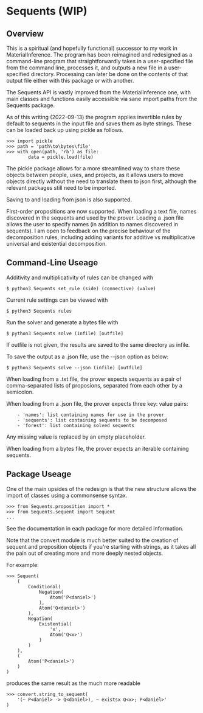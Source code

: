 # Sequents (WIP)


## Overview

This is a spiritual (and hopefully functional) successor to my work in 
MaterialInference. The program has been reimagined and redesigned as a
command-line program that straightforwardly takes in a user-specified
file from the command line, processes it, and outputs a new file in a 
user-specified directory. Processing can later be done on the contents 
of that output file either with this package or with another. 

The Sequents API is vastly improved from the MaterialInference one,
with main classes and functions easily accessible via sane import paths
from the Sequents package. 

As of this writing (2022-09-13) the program applies invertible rules by
default to sequents in the input file and saves them as byte strings. 
These can be loaded back up using pickle as follows.
```
>>> import pickle
>>> path = 'path\to\bytes\file'
>>> with open(path, 'rb') as file:
        data = pickle.load(file)
```
The pickle package allows for a more streamlined way to share these objects
between people, uses, and projects, as it allows users to move objects 
directly without the need to translate them to json first, although the 
relevant packages still need to be imported.

Saving to and loading from json is also supported. 

First-order propositions are now supported. When loading a text file, names
discovered in the sequents and used by the prover. Loading a .json file 
allows the user to specify names (in addition to names discovered in
sequents). I am open to feedback on the precise behaviour of the 
decomposition rules, including adding variants for additive vs 
multiplicative universal and existential decomposition.


## Command-Line Useage

Additivity and multiplicativity of rules can be changed with 
```
$ python3 Sequents set_rule (side) (connective) (value)
```

Current rule settings can be viewed with
```
$ python3 Sequents rules
```

Run the solver and generate a bytes file with
```
$ python3 Sequents solve (infile) [outfile]
```
If outfile is not given, the results are saved to the same directory
as infile.

To save the output as a .json file, use the --json option as below:
```
$ python3 Sequents solve --json (infile) [outfile]
```

When loading from a .txt file, the prover expects sequents as a pair
of comma-separated lists of proposions, separated from each other
by a semicolon.

When loading from a .json file, the prover expects three key: value 
pairs:

        - 'names': list containing names for use in the prover
        - 'sequents': list containing sequents to be decomposed
        - 'forest': list containing solved sequents
        
Any missing value is replaced by an empty placeholder.

When loading from a bytes file, the prover expects an iterable 
containing sequents.

## Package Useage
One of the main upsides of the redesign is that the new structure allows
the import of classes using a commonsense syntax. 
```
>>> from Sequents.proposition import *
>>> from Sequents.sequent import Sequent
...
```
See the documentation in each package for more detailed information.

Note that the convert module is much better suited to the creation of
sequent and proposition objects if you're starting with strings, as it
takes all the pain out of creating more and more deeply nested objects.

For example:
```
>>> Sequent(
    (
        Conditional(
            Negation(
                Atom('P<daniel>')
            ),
            Atom('Q<daniel>')
        ),
        Negation(
            Existential(
                'x', 
                Atom('Q<x>')
            )
        )
    ),
    (
        Atom('P<daniel>')
    )
)
```
produces the same result as the much more readable
```
>>> convert.string_to_sequent(
    '(~ P<daniel> -> Q<daniel>), ~ existsx Q<x>; P<daniel>'
)
```
